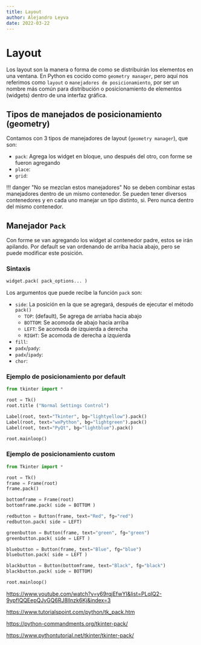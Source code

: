 ```yaml
---
title: Layout
author: Alejandro Leyva
date: 2022-03-22
---
```


# Layout

Los layout son la manera o forma de como se distribuirán los elementos en una ventana. En Python es cocido como `geometry manager`, pero aquí nos referimos como `layout` o `manejadores de posicionamiento`, por ser un nombre más común para distribución o posicionamiento de elementos (widgets) dentro de una interfaz gráfica.

## Tipos de manejados de posicionamiento (geometry)

Contamos con 3 tipos de manejadores de layout (`geometry manager`), que son:

- `pack`: Agrega los widget en bloque, uno después del otro, con forme se fueron agregando
- `place`:
- `grid`:

!!! danger "No se mezclan estos manejadores"
    No se deben combinar estas manejadores dentro de un mismo contenedor. Se pueden tener diversos contenedores y en cada uno manejar un tipo distinto, si. Pero nunca dentro del mismo contenedor.

## Manejador `Pack`

Con forme se van agregando los widget al contenedor padre, estos se irán apilando. Por default se van ordenando de arriba hacia abajo, pero se puede modificar este posición.

### Sintaxis

```python
widget.pack( pack_options... )
```

Los argumentos que puede recibe la función `pack` son:

- `side`: La posición en la que se agregará, después de ejecutar el método `pack()`
  - `TOP`: (default), Se agrega de arriaba hacia abajo
  - `BOTTOM`: Se acomoda de abajo hacia arriba
  - `LEFT`: Se acomoda de izquierda a derecha
  - `RIGHT`: Se acomoda de derecha a izquierda
- `fill`:
- `padx`/`pady`:
- `padx`/`ipady`:
- `chor`:

### Ejemplo de posicionamiento por default

```python
from tkinter import *

root = Tk()
root.title ("Normal Settings Control")

Label(root, text="Tkinter", bg="lightyellow").pack()
Label(root, text="wxPython", bg="lightgreen").pack()
Label(root, text="PyQt", bg="lightblue").pack()

root.mainloop()
```
### Ejemplo de posicionamiento custom 

```python
from Tkinter import *

root = Tk()
frame = Frame(root)
frame.pack()

bottomframe = Frame(root)
bottomframe.pack( side = BOTTOM )

redbutton = Button(frame, text="Red", fg="red")
redbutton.pack( side = LEFT)

greenbutton = Button(frame, text="green", fg="green")
greenbutton.pack( side = LEFT )

bluebutton = Button(frame, text="Blue", fg="blue")
bluebutton.pack( side = LEFT )

blackbutton = Button(bottomframe, text="Black", fg="black")
blackbutton.pack( side = BOTTOM)

root.mainloop()
```

https://www.youtube.com/watch?v=y69rqjEfwYI&list=PLqlQ2-9ypflQQEepQJvGQ6RJ8llnzk6Kj&index=3

https://www.tutorialspoint.com/python/tk_pack.htm

https://python-commandments.org/tkinter-pack/

https://www.pythontutorial.net/tkinter/tkinter-pack/